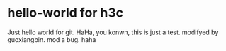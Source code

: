 # hello-world for h3c
Just hello world for git.
HaHa, you konwn, this is just a test.
modifyed by guoxiangbin.
mod a bug.
haha
